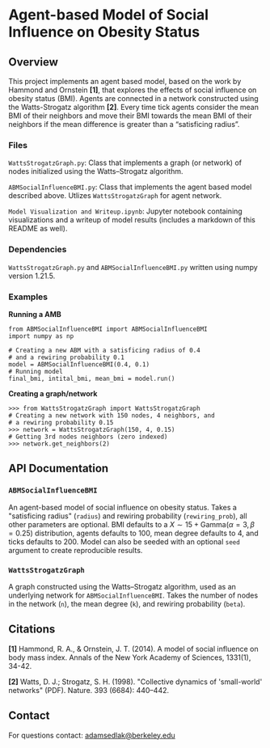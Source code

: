 # Agent-based Model of Social Influence on Obesity Status

## Overview
This project implements an agent based model, based on the work by Hammond and Ornstein **[1]**, that explores the effects of social influence on obesity status (BMI). Agents are connected in a network constructed using the Watts-Strogatz algorithm **[2]**. Every time tick agents consider the mean BMI of their neighbors and move their BMI towards the mean BMI of their neighbors if the mean difference is greater than a “satisficing radius”.

### Files
`WattsStrogatzGraph.py`: Class that implements a graph (or network) of nodes initialized using the Watts–Strogatz algorithm.

`ABMSocialInfluenceBMI.py`: Class that implements the agent based model described above. Utlizes `WattsStrogatzGraph` for agent network.

`Model Visualization and Writeup.ipynb`: Jupyter notebook containing visualizations and a writeup of model results (includes a markdown of this README as well).

### Dependencies
`WattsStrogatzGraph.py` and `ABMSocialInfluenceBMI.py` written using numpy version 1.21.5.

### Examples
**Running a AMB**

    from ABMSocialInfluenceBMI import ABMSocialInfluenceBMI
    import numpy as np

    # Creating a new ABM with a satisficing radius of 0.4
    # and a rewiring probability 0.1
    model = ABMSocialInfluenceBMI(0.4, 0.1)
    # Running model
    final_bmi, intital_bmi, mean_bmi = model.run()
**Creating a graph/network**

    >>> from WattsStrogatzGraph import WattsStrogatzGraph
    # Creating a new network with 150 nodes, 4 neighbors, and
    # a rewiring probability 0.15
    >>> network = WattsStrogatzGraph(150, 4, 0.15)
    # Getting 3rd nodes neighbors (zero indexed)
    >>> network.get_neighbors(2)
    
    
## API Documentation

### `ABMSocialInfluenceBMI`
An agent-based model of social influence on obesity status. Takes a "satisficing radius" (`radius`) and rewiring probability (`rewiring_prob`), all other parameters are optional. BMI defaults to a
$X \sim 15+\text{Gamma}(\alpha = 3, \beta = 0.25)$ distribution, agents defaults to $100$, mean degree defaults to $4$, and ticks defaults to $200$. Model can also be seeded with an optional `seed` argument to create reproducible results.

### `WattsStrogatzGraph`
A graph constructed using the Watts–Strogatz algorithm, used as an underlying network for `ABMSocialInfluenceBMI`. Takes the number of nodes in the network (`n`), the mean degree (`k`), and rewiring probability (`beta`).

## Citations

**[1]** Hammond, R. A., &amp; Ornstein, J. T. (2014). A model of social influence on body mass index. Annals of
the New York Academy of Sciences, 1331(1), 34-42.

**[2]** Watts, D. J.; Strogatz, S. H. (1998). "Collective dynamics of 'small-world' networks" (PDF). Nature. 393 (6684): 440–442.

## Contact
For questions contact: adamsedlak@berkeley.edu